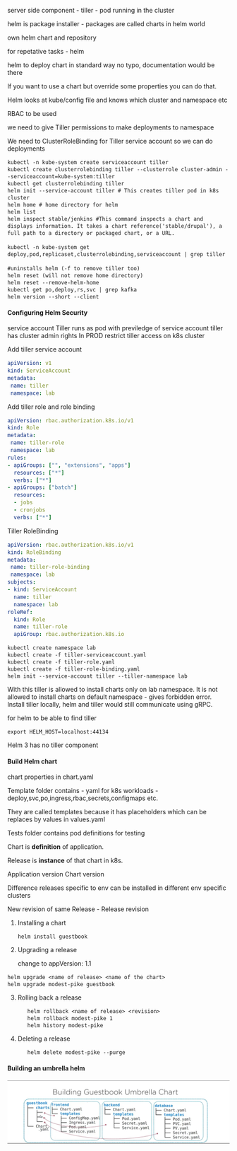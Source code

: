 server side component - tiller - pod running in the cluster

helm is package installer - packages are called charts in helm world

own helm chart and repository 

for repetative tasks - helm

helm to deploy chart in standard way
no typo, documentation would be there

If you want to use a chart but override some properties you can do that.

Helm looks at kube/config file and knows which cluster and namespace etc

RBAC to be used 

we need to give Tiller permissions to make deployments to namespace

We need to ClusterRoleBinding for Tiller service account  so we can do deployments

```
kubectl -n kube-system create serviceaccount tiller
kubectl create clusterrolebinding tiller --clusterrole cluster-admin --serviceaccount=kube-system:tiller
kubectl get clusterrolebinding tiller
helm init --service-account tiller # This creates tiller pod in k8s cluster
helm home # home directory for helm
helm list
helm inspect stable/jenkins #This command inspects a chart and displays information. It takes a chart reference('stable/drupal'), a full path to a directory or packaged chart, or a URL.

kubectl -n kube-system get deploy,pod,replicaset,clusterrolebinding,serviceaccount | grep tiller

#uninstalls helm (-f to remove tiller too)
helm reset (will not remove home directory)
helm reset --remove-helm-home
kubectl get po,deploy,rs,svc | grep kafka
helm version --short --client
```

#### Configuring Helm Security
service account
Tiller runs as pod with previledge of service account
tiller has cluster admin rights
In PROD restrict tiller access on k8s cluster

Add tiller service account

```yaml
apiVersion: v1
kind: ServiceAccount
metadata:
 name: tiller
 namespace: lab

```

Add tiller role and role binding
```yaml
apiVersion: rbac.authorization.k8s.io/v1
kind: Role
metadata:
 name: tiller-role
 namespace: lab
rules:
- apiGroups: ["", "extensions", "apps"]
  resources: ["*"]
  verbs: ["*"]
- apiGroups: ["batch"]
  resources:
  - jobs
  - cronjobs
  verbs: ["*"]

```
Tiller RoleBinding
```yaml
apiVersion: rbac.authorization.k8s.io/v1
kind: RoleBinding
metadata:
 name: tiller-role-binding
 namespace: lab
subjects:
- kind: ServiceAccount
  name: tiller
  namespace: lab
roleRef:
  kind: Role
  name: tiller-role 
  apiGroup: rbac.authorization.k8s.io

```

```
kubectl create namespace lab
kubectl create -f tiller-serviceaccount.yaml
kubectl create -f tiller-role.yaml
kubectl create -f tiller-role-binding.yaml
helm init --service-account tiller --tiller-namespace lab

```
With this tiller is allowed to install charts only on lab namespace.
It is not allowed to install charts on default namespace - gives forbidden error.
Install tiller locally, helm and tiller would still communicate using gRPC.

for helm to be able to find tiller 
```
export HELM_HOST=localhost:44134
``` 
Helm 3 has no tiller component

#### Build Helm chart

chart properties in chart.yaml

Template folder contains - yaml for k8s workloads - deploy,svc,po,ingress,rbac,secrets,configmaps etc.

They are called templates because it has placeholders which can be replaces by values in values.yaml

Tests folder contains pod definitions for testing

Chart is **definition** of application.

Release is **instance** of that chart in k8s.

Application version
Chart version

Difference releases specific to env can be installed in different env specific clusters

New revision of same Release - Release revision

1. Installing a chart
    
    ```
   helm install guestbook
   
    ```
    
2.  Upgrading a release
    
    change to appVersion: 1.1
   ```
   helm upgrade <name of release> <name of the chart>
   helm upgrade modest-pike guestbook
   ``` 
    
3. Rolling back a release
    ```
       helm rollback <name of release> <revision>
       helm rollback modest-pike 1
       helm history modest-pike
    ``` 
       
4. Deleting a release    
    ```
       helm delete modest-pike --purge
    ``` 
 #### Building an umbrella helm
![alt text](https://github.com/harishpatarla/kubernetes/blob/master/images/helm1.png)

